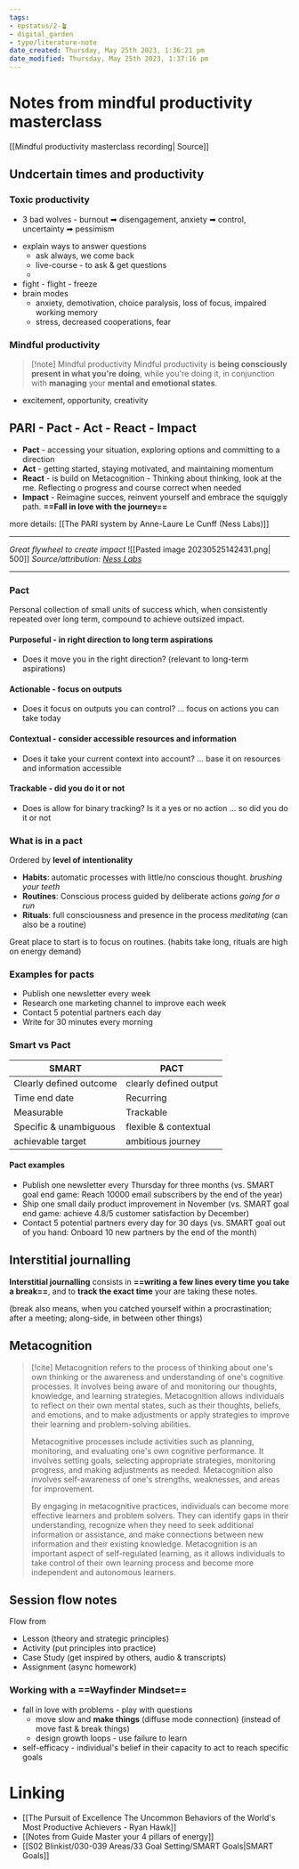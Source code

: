 ```yaml
---
tags: 
- epstatus/2-🪴
- digital_garden
- type/literature-note
date_created: Thursday, May 25th 2023, 1:36:21 pm
date_modified: Thursday, May 25th 2023, 1:37:16 pm
---
```

# Notes from mindful productivity masterclass
[[Mindful productivity masterclass recording| Source]]

## Undcertain times and productivity

### Toxic productivity
* 3 bad wolves - burnout ➡ disengagement, anxiety ➡ control, uncertainty ➡ pessimism
+ explain ways to answer questions
	+ ask always, we come back
	+ live-course - to ask & get questions
	+ 
+ fight - flight - freeze
+ brain modes
	+ anxiety, demotivation, choice paralysis, loss of focus, impaired working memory
	+ stress, decreased cooperations, fear

### Mindful productivity
> [!note] Mindful productivity
> Mindful productivity is **being consciously present in what you're doing**, while you're doing it, in conjunction with **managing** your **mental and emotional states**.

* excitement, opportunity, creativity

## PARI - Pact - Act - React - Impact
+  **Pact** - accessing your situation, exploring options and committing to a direction
+ **Act** - getting started, staying motivated, and maintaining momentum
+ **React** - is build on Metacognition - Thinking about thinking, look at the me. Reflecting o progress and course correct when needed
+ **Impact** - Reimagine succes, reinvent yourself and embrace the squiggly path. **==Fall in love with the journey==**

more details: [[The PARI system by Anne-Laure Le Cunff (Ness Labs)]]

***
*Great flywheel to create impact*
![[Pasted image 20230525142431.png| 500]]
*Source/attribution: [Ness Labs](https://nesslabs.com/)*
***

### Pact
Personal collection of small units of success which, when consistently repeated over long term, compound to achieve outsized impact.
#### Purposeful - in right direction to long term aspirations
+ Does it move you in the right direction? (relevant to long-term aspirations)
#### Actionable - focus on outputs
+ Does it focus on outputs you can control? ... focus on actions you can take today
#### Contextual - consider accessible resources and information
+ Does it take your current context into account? ... base it on resources and information accessible
#### Trackable - did you do it or not
+ Does is allow for binary tracking? Is it a yes or no action ... so did you do it or not

### What is in a pact
Ordered by **level of intentionality**
+ **Habits**: automatic processes with little/no conscious thought. *brushing your teeth*
+ **Routines**: Conscious process guided by deliberate actions *going for a run*
+ **Rituals**: full consciousness and presence in the process *meditating* (can also be a routine)


Great place to start is to focus on routines. (habits take long, rituals are high on energy demand)

### Examples for pacts
+ Publish one newsletter every week
+ Research one marketing channel to improve each week
+ Contact 5 potential partners each day
+ Write for 30 minutes every morning

### Smart vs Pact

| SMART                   | PACT                   |
| ----------------------- | ---------------------- |
| Clearly defined outcome | clearly defined output |
| Time end date           | Recurring              |
| Measurable              | Trackable              |
| Specific & unambiguous  | flexible & contextual  |
| achievable target       | ambitious journey      |


#### Pact examples
+ Publish one newsletter every Thursday for three months (vs. SMART goal end game: Reach 10000 email subscribers by the end of the year)
+ Ship one small daily product improvement in November (vs. SMART goal end game: achieve 4.8/5 customer satisfaction by December)
+ Contact 5 potential partners every day for 30 days (vs. SMART goal out of you hand: Onboard 10 new partners by the end of the month)

## Interstitial journalling
**Interstitial journalling** consists in **==writing a few lines every time you take a break==**, and to **track the exact time** your are taking these notes.

(break also means, when you catched yourself within a procrastination; after a meeting; along-side, in between other things)

## Metacognition
> [!cite]
> Metacognition refers to the process of thinking about one's own thinking or the awareness and understanding of one's cognitive processes. It involves being aware of and monitoring our thoughts, knowledge, and learning strategies. Metacognition allows individuals to reflect on their own mental states, such as their thoughts, beliefs, and emotions, and to make adjustments or apply strategies to improve their learning and problem-solving abilities.
> 
> Metacognitive processes include activities such as planning, monitoring, and evaluating one's own cognitive performance. It involves setting goals, selecting appropriate strategies, monitoring progress, and making adjustments as needed. Metacognition also involves self-awareness of one's strengths, weaknesses, and areas for improvement.
> 
> By engaging in metacognitive practices, individuals can become more effective learners and problem solvers. They can identify gaps in their understanding, recognize when they need to seek additional information or assistance, and make connections between new information and their existing knowledge. Metacognition is an important aspect of self-regulated learning, as it allows individuals to take control of their own learning process and become more independent and autonomous learners.
> 

## Session flow notes
Flow from 
+ Lesson (theory and strategic principles) 
+ Activity (put principles into practice) 
+ Case Study (get inspired by others, audio & transcripts) 
+ Assignment (async homework)

### Working with a **==Wayfinder Mindset==**
+ fall in love with problems - play with questions
	+ move slow and **make things** (diffuse mode connection) (instead of move fast & break things)
	+ design growth loops - use failure to learn
+ self-efficacy - individual's belief in their capacity to act to reach specific goals



# Linking
+ [[The Pursuit of Excellence The Uncommon Behaviors of the World's Most Productive Achievers - Ryan Hawk]]
+ [[Notes from Guide Master your 4 pillars of energy]]
+ [[S02 Blinkist/030-039 Areas/33 Goal Setting/SMART Goals|SMART Goals]]



